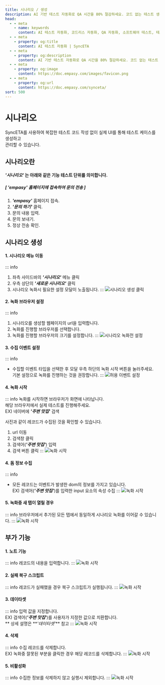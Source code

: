 ```yaml
---
title: 시나리오 / 생성
description: AI 기반 테스트 자동화로 QA 시간을 80% 절감하세요. 코드 없는 테스트 생성, 자연어 시나리오 작성, 다양한 플랫폼 지원으로 QA의 새로운 기준을 제시합니다.
head:
  - - meta
    - name: keywords
      content: AI 테스트 자동화, 코드리스 자동화, QA 자동화, 소프트웨어 테스트, 테스트 시나리오 생성, 코드리스 테스트, 자연어 테스트, 테스트 자동화 도구, 테스트 자동화 플랫폼, 테스트 효율화, Playwright , Selenium , QAOps, TestOps, Shift-Left 테스트, Shift‑Right 테스트
  - - meta
    - property: og:title
      content: AI 테스트 자동화 | SyncETA
  - - meta
    - property: og:description
      content: AI 기반 테스트 자동화로 QA 시간을 80% 절감하세요. 코드 없는 테스트 생성, 자연어 시나리오 작성, 다양한 플랫폼 지원으로 QA의 새로운 기준을 제시합니다.
  - - meta
    - property: og:image
      content: https://doc.empasy.com/images/favicon.png
  - - meta
    - property: og:url
      content: https://doc.empasy.com/synceta/
sort: 500
---
```


# 시나리오

SyncETA를 사용하여 복잡한 테스트 코드 작성 없이 실제 UI를 통해 테스트 케이스를 생성하고  
관리할 수 있습니다.

## 시나리오란

#### **_'시나리오'_** 는 아래와 같은 기능 테스트 단위를 의미합니다.

##### [ **_'empasy'_** 홈페이지에 접속하여 문의 전송 ]

1. **_'empasy'_** 홈페이지 접속.
2. **_'문의 하기'_** 클릭.
3. 문의 내용 입력.
4. 문의 보내기.
5. 정상 전송 확인.

## 시나리오 생성

#### 1. 시나리오 메뉴 이동

::: info

1. 좌측 사이드바의 **_'시나리오'_** 메뉴 클릭
2. 우측 상단의 **_'새로운 시나리오'_** 클릭
3. 시나리오 녹화시 필요한 설정 모달이 노출됩니다.
   :::
   ![시나리오 생성 클릭](image/scenario-create/new_scenario.png)

#### 2. 녹화 브라우저 설정

::: info

1. 시나리오를 생성할 웹페이지의 url을 입력합니다.
2. 녹화를 진행할 브라우저를 선택합니다.
3. 녹화를 진행할 브라우저의 크기를 설정합니다.
   :::
   ![시나리오 녹화전 설정](image/scenario-create/select_option.png)

#### 3. 수집 이벤트 설정

::: info

- 수집할 이벤트 타입을 선택한 후 모달 우측 하단의 녹화 시작 버튼을 눌러주세요.  
  기본 설정으로 녹화를 진행하는 것을 권장합니다.
  :::
  ![허용 이벤트 설정](image/scenario-create/allow_event.png)

#### 4. 녹화 시작

::: info
녹화를 시작하면 브라우저가 화면에 나타납니다.  
해당 브라우저에서 실제 테스트를 진행해주세요.  
EX) 네이버에 **_'주변 맛집'_** 검색

사진과 같이 레코드가 수집된 것을 확인할 수 있습니다.

1. url 이동
2. 검색창 클릭
3. 검색어(**_'주변 맛집'_**) 입력
4. 검색 버튼 클릭
   :::
   ![녹화 시작](image/scenario-create/start_recording.png)

#### 4. 돔 정보 수집

::: info

- 모든 레코드는 이벤트가 발생한 dom의 정보를 가지고 있습니다.  
  EX) 검색어(**_'주변 맛집'_**)를 입력한 input 요소의 속성 수집
  :::
  ![녹화 시작](image/scenario-create/select_dom_info.png)

#### 5. 녹화중 새 탭이 열릴 경우

::: info
브라우저에서 추가된 모든 탭에서 동일하게 시나리오 녹화를 이어갈 수 있습니다.
:::
![녹화 시작](image/scenario-create/new_tap.png)

## 부가 기능

#### 1. 노트 기능

::: info
레코드의 내용을 입력합니다.
:::
![녹화 시작](image/scenario-create/comment.png)

#### 2. 실패 복구 스크립트

::: info
레코드가 실패했을 경우 복구 스크립트가 실행됩니다.
:::
![녹화 시작](image/scenario-create/recover.png)

#### 3. 데이타셋

::: info
입력 값을 지정합니다.  
EX) 검색어(**_'주변 맛집'_**)를 사용자가 지정한 값으로 치환합니다.  
** 상세 설명은 **_'데이타셋'_\*\* 참고
:::
![녹화 시작](image/scenario-create/dataset.png)

#### 4. 삭제

::: info
수집 레코드를 삭제합니다.  
EX) 녹화중 잘못된 부분을 클릭한 경우 해당 레코드를 삭제합니다.
:::
![녹화 시작](image/scenario-create/delete.png)

#### 5. 비활성화

::: info
수집한 정보를 삭제하지 않고 실행시 제외합니다.
:::
![녹화 시작](image/scenario-create/disable.png)
